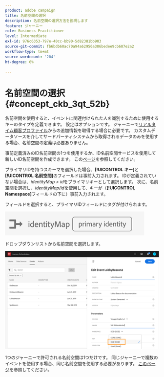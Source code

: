 ```yaml
---
product: adobe campaign
title: 名前空間の選択
description: 名前空間の選択方法を説明します
feature: ジャーニー
role: Business Practitioner
level: Intermediate
exl-id: 976c6353-797e-40cc-bb90-5d82381bb903
source-git-commit: fb6bdb60ac70a94a62956a306bedee9cb607e2a2
workflow-type: tm+mt
source-wordcount: '204'
ht-degree: 6%

---
```


# 名前空間の選択 {#concept_ckb_3qt_52b}

名前空間を使用すると、イベントに関連付けられた人を識別するために使用するキーのタイプを定義できます。 設定はオプションです。 ジャーニーで[リアルタイム顧客プロファイル](https://experienceleague.adobe.com/docs/experience-platform/profile/home.html)からの追加情報を取得する場合に必要です。 カスタムデータソースを介してサードパーティシステムから取得されるデータのみを使用する場合、名前空間の定義は必要ありません。

事前定義済みのID名前空間の1つを使用するか、ID名前空間サービスを使用して新しいID名前空間を作成できます。 この[ページ](https://experienceleague.adobe.com/docs/experience-platform/identity/home.html)を参照してください。

プライマリIDを持つスキーマを選択した場合、**[!UICONTROL キー]**&#x200B;と&#x200B;**[!UICONTROL 名前空間]**&#x200B;のフィールドは事前入力されます。 IDが定義されていない場合は、_identityMap > id_&#x200B;をプライマリキーとして選択します。 次に、名前空間を選択し、_identityMap/id_&#x200B;を使用して、キーが（**[!UICONTROL Namespace]**&#x200B;フィールドの下に）事前入力されます。

フィールドを選択すると、プライマリIDフィールドにタグが付けられます。

![](../assets/primary-identity.png)


ドロップダウンリストから名前空間を選択します。

![](../assets/journey17.png)

1つのジャーニーで許可される名前空間は1つだけです。 同じジャーニーで複数のイベントを使用する場合、同じ名前空間を使用する必要があります。 [このページ](../building-journeys/journey.md)を参照してください。
